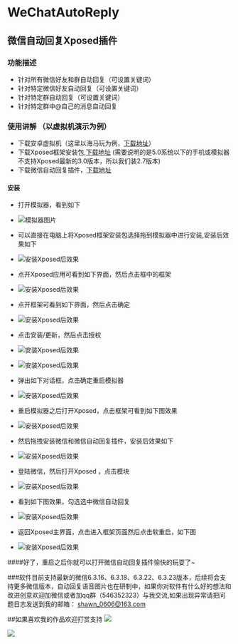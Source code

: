 # WeChatAutoReply

## 微信自动回复Xposed插件

### 功能描述
- 针对所有微信好友和群自动回复（可设置关键词）
- 针对特定微信好友自动回复（可设置关键词）
- 针对特定群自动回复（可设置关键词）
- 针对特定群中@自己的消息自动回复


### 使用讲解 （以虚拟机演示为例）
- 下载安卓虚拟机（这里以海马玩为例，[下载地址](http://droid4x.haimawan.com/?from=000000928)）
- 下载Xposed框架安装包,[下载地址](http://yun.baidu.com/share/link?shareid=3961827207&uk=2669050263&third=0) (需要说明的是5.0系统以下的手机或模拟器不支持Xposed最新的3.0版本，所以我们装2.7版本)
- 下载微信自动回复插件，[下载地址](https://yun.baidu.com/share/link?shareid=3942390420&uk=2669050263&third=0)

#### 安装
- 打开模拟器，看到如下

- ![模拟器图片](http://fxblog.oss-cn-beijing.aliyuncs.com/xp_1.jpeg)

- 可以直接在电脑上将Xposed框架安装包选择拖到模拟器中进行安装,安装后效果如下

- ![安装Xposed后效果](http://fxblog.oss-cn-beijing.aliyuncs.com/xp_2.jpeg)

- 点开Xposed应用可看到如下界面，然后点击框中的框架

- ![安装Xposed后效果](http://fxblog.oss-cn-beijing.aliyuncs.com/xp_3.jpeg)

- 点开框架可看到如下界面，然后点击确定

- ![安装Xposed后效果](http://fxblog.oss-cn-beijing.aliyuncs.com/xp_4.jpeg)

- 点击安装/更新，然后点击授权

- ![安装Xposed后效果](http://fxblog.oss-cn-beijing.aliyuncs.com/xp_12.jpeg)
- ![安装Xposed后效果](http://fxblog.oss-cn-beijing.aliyuncs.com/xp_5.jpeg)

- 弹出如下对话框，点击确定重启模拟器 
- ![安装Xposed后效果](http://fxblog.oss-cn-beijing.aliyuncs.com/xp_6.jpeg)


- 重启模拟器之后打开Xposed，点击框架可看到如下图效果 
- ![安装Xposed后效果](http://fxblog.oss-cn-beijing.aliyuncs.com/xp_7.jpeg)


- 然后拖拽安装微信和微信自动回复插件，安装后效果如下 
- ![安装Xposed后效果](http://fxblog.oss-cn-beijing.aliyuncs.com/xp_8.jpeg)


- 登陆微信，然后打开Xposed ，点击模块
- ![安装Xposed后效果](http://fxblog.oss-cn-beijing.aliyuncs.com/xp_9.jpeg)


- 看到如下图效果，勾选选中微信自动回复
- ![安装Xposed后效果](http://fxblog.oss-cn-beijing.aliyuncs.com/xp_10.jpeg)


- 返回Xposed主界面，点击进入框架页面然后点击软重启，如下图
- ![安装Xposed后效果](http://fxblog.oss-cn-beijing.aliyuncs.com/xp_11.jpeg)

####好了，重启之后你就可以打开微信自动回复插件愉快的玩耍了~

###软件目前支持最新的微信6.3.16、6.3.18、6.3.22、6.3.23版本，后续将会支持更多微信版本，自动回复语音图片也在研制中，如果你对软件有什么好的想法和改进创意欢迎加微信或者加qq群（546352323）与我交流,如果出现异常请把问题日志发送到我的邮箱： shawn_0606@163.com


##如果喜欢我的作品欢迎打赏支持
![](http://fxblog.oss-cn-beijing.aliyuncs.com/wechat_pay.png)

![](http://fxblog.oss-cn-beijing.aliyuncs.com/ali_pay.JPG)
